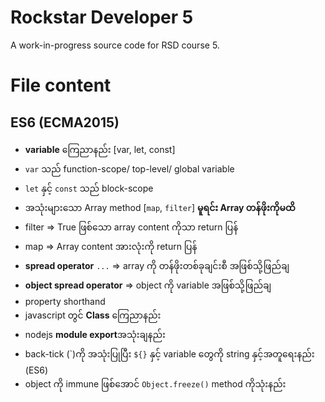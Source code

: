# Rockstar Developer 5

A work-in-progress source code for RSD course 5.

# File content

## ES6 (ECMA2015)

- **variable** ကြေညာနည်း [var, let, const]
- `var` သည် function-scope/ top-level/ global variable
- `let` နှင့် `const` သည် block-scope
- အသုံးများသော Array method [`map`, `filter`] **မူရင်း Array တန်ဖိုးကိုမထိ**
- filter => True ဖြစ်သော array content ကိုသာ return ပြန်
- map => Array content အားလုံးကို return ပြန်
- **spread operator** `...` => array ကို တန်ဖိုးတစ်ခုချင်းစီ အဖြစ်သို့ဖြည်ချ
- **object spread operator** => object ကို variable အဖြစ်သို့ဖြည်ချ
- property shorthand
- javascript တွင် **Class** ကြေညာနည်း
- nodejs **module export**အသုံးချနည်း
- back-tick (\`)ကို အသုံးပြုပြီး `${}` နှင့် variable တွေကို string နှင့်အတူရေးနည်း (ES6)
- object ကို immune ဖြစ်အောင် `Object.freeze()` method ကိုသုံးနည်း 












